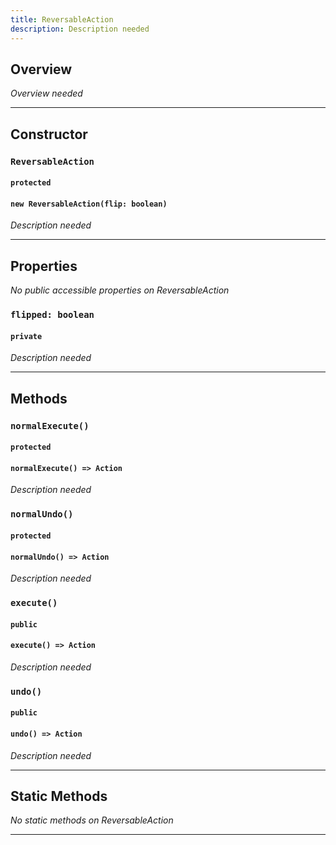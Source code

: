 ```yaml
---
title: ReversableAction
description: Description needed
---
```



## Overview
*Overview needed*

---


## Constructor

### `ReversableAction`
#### `protected`
#### `new ReversableAction(flip: boolean)`
*Description needed*

---


## Properties

*No public accessible properties on ReversableAction*

### `flipped: boolean`
#### `private`
*Description needed*

---


## Methods

### `normalExecute()`
#### `protected`
#### `normalExecute() => Action`
*Description needed*

### `normalUndo()`
#### `protected`
#### `normalUndo() => Action`
*Description needed*

### `execute()`
#### `public`
#### `execute() => Action`
*Description needed*

### `undo()`
#### `public`
#### `undo() => Action`
*Description needed*

---


## Static Methods

*No static methods on ReversableAction*

---
